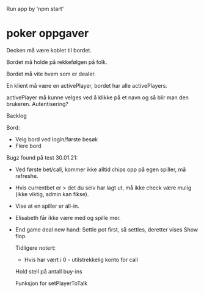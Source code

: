 Run app by 'npm start'


# poker oppgaver
Decken må være koblet til bordet.

Bordet må holde på rekkefølgen på folk.

Bordet må vite hvem som er dealer.

En klient må være en activePlayer, bordet har alle activePlayers.

activePlayer må kunne velges ved å klikke på et navn og så blir man den brukeren. Autentisering?



Backlog

Bord:
- Velg bord ved login/første besøk
- Flere bord

Bugz found på test 30.01.21:
- Ved første bet/call, kommer ikke alltid chips opp på egen spiller, må refreshe.
- Hvis currentbet er > det du selv har lagt ut, må ikke check være mulig (ikke viktig, admin kan fikse).
- Vise at en spiller er all-in.
- Elisabeth får ikke være med og spille mer.
- End game deal new hand: Settle pot first, så settles, deretter vises Show flop.



	Tidligere notert:

	- Hvis har vært i 0 - utilstrekkelig konto for call

	Hold stell på antall buy-ins

	Funksjon for setPlayerToTalk

	




